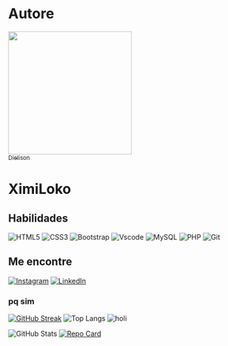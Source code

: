 
# Autore

 [<img loading="lazy" src="https://avatars.githubusercontent.com/u/153321263?v=4" width=250><br><sub>Dielison</sub>](https://github.com/XimiLoko) 
# XimiLoko

## Habilidades
![HTML5](https://img.shields.io/badge/HTML5-E34F26?style=for-the-badge&logo=html5&logoColor=white)
![CSS3](https://img.shields.io/badge/CSS3-1572B6?style=for-the-badge&logo=css3&logoColor=white)
![Bootstrap](https://img.shields.io/badge/-boostrap-0D1117?style=for-the-badge&logo=bootstrap&labelColor=0D1117)
![Vscode](https://img.shields.io/badge/Vscode-007ACC?style=for-the-badge&logo=visual-studio-code&logoColor=white)
![MySQL](https://img.shields.io/badge/MySQL-00000F?style=for-the-badge&logo=mysql&logoColor=white)
![PHP](https://img.shields.io/badge/PHP-777BB4?style=for-the-badge&logo=php&logoColor=white)
![Git](https://img.shields.io/badge/GIT-E44C30?style=for-the-badge&logo=git&logoColor=white)
## Me encontre
[![Instagram](https://img.shields.io/badge/-Instagram-%23E4405F?style=for-the-badge&logo=instagram&logoColor=white)](https://www.instagram.com/SEUUSERNAME/)
[![LinkedIn](https://img.shields.io/badge/LinkedIn-0077B5?style=for-the-badge&logo=linkedin&logoColor=white)](https://www.linkedin.com/in/SEUUSERNAME/)

### pq sim
[![GitHub Streak](https://streak-stats.demolab.com?user=XimiLoko&theme=github-dark-blue&hide_border=true&locale=pt_BR&card_width=450)](https://git.io/streak-stats)
 ![Top Langs](https://github-readme-stats-git-masterrstaa-rickstaa.vercel.app/api/top-langs/?username=XimiLoko&layout=compact&bg_color=000&border_color=30A3DC&title_color=E94D5F&text_color=FFF)  ![holi][holi] 

[holi]: https://github-readme-stats.vercel.app/api?username=XimiLoko&show_icons=true&hide=contribs,prs&cache_seconds=86400&theme=holi
![GitHub Stats](https://github-readme-stats.vercel.app/api?username=XimiLoko&theme=transparent&bg_color=000&border_color=30A3DC&show_icons=true&icon_color=30A3DC&title_color=E94D5F&text_color=FFF) [![Repo Card](https://github-readme-stats.vercel.app/api/pin/?username=XimiLoko&repo=novo-projeto&bg_color=000&border_color=30A3DC&show_icons=true&icon_color=30A3DC&title_color=E94D5F&text_color=FFF)](https://github.com/XimiLoko/novo-projeto)


